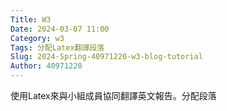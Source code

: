 ```yaml
---
Title: W3
Date: 2024-03-07 11:00
Category: w3
Tags: 分配Latex翻譯段落
Slug: 2024-Spring-40971220-w3-blog-tutorial
Author: 40971220
---
```


使用Latex來與小組成員協同翻譯英文報告。分配段落

<!-- PELICAN_END_SUMMARY -->